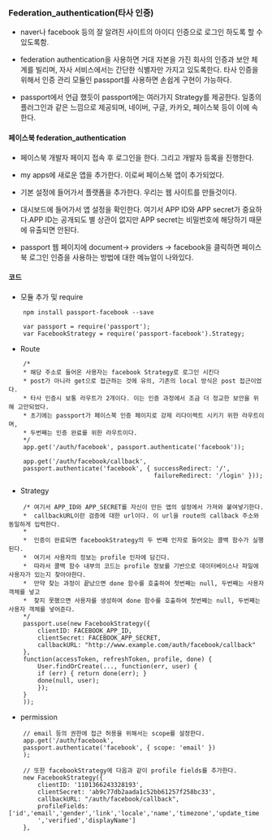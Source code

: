 ### Federation_authentication(타사 인증)

- naver나 facebook 등의 잘 알려진 사이트의 아이디 인증으로 로그인 하도록 할 수 있도록함.

- federation authentication을 사용하면 거대 자본을 가진 회사의 인증과 보안 체계를 빌리며, 자사 서비스에서는 간단한 식별자만 가지고 있도록한다. 타사 인증을 위해서 인증 관리 모듈인 passport를 사용하면 손쉽게 구현이 가능하다.

- passport에서 언급 했듯이 passport에는 여러가지 Strategy를 제공한다. 일종의 플러그인과 같은 느낌으로 제공되며, 네이버, 구글, 카카오, 페이스북 등이 이에 속한다.

#### 페이스북 federation_authentication

- 페이스북 개발자 페이지 접속 후 로그인을 한다. 그리고 개발자 등록을 진행한다.

- my apps에 새로운 앱을 추가한다. 이로써 페이스북 앱이 추가되었다.

- 기본 설정에 들어가서 플랫폼을 추가한다. 우리는 웹 사이트를 만들것이다.

- 대시보드에 들어가서 앱 설정을 확인한다. 여기서 APP ID와 APP secret가 중요하다.APP ID는 공개되도 별 상관이 없지만 APP secret는 비밀번호에 해당하기 때문에 유출되면 안된다.

- passport 웹 페이지에 document-> providers -> facebook을 클릭하면 페이스북 로그인 인증을 사용하는 방법에 대한 메뉴얼이 나와있다.


#### 코드

- 모듈 추가 및 require
```
    npm install passport-facebook --save

    var passport = require('passport');
    var FacebookStrategy = require('passport-facebook').Strategy;
```

- Route

```
    /* 
    * 해당 주소로 들어온 사용자는 facebook Strategy로 로그인 시킨다
    * post가 아니라 get으로 접근하는 것에 유의, 기존의 local 방식은 post 접근이었다.
    * 타사 인증시 보통 라우트가 2개이다. 이는 인증 과정에서 조금 더 정교한 보안을 위해 고안되었다.
    * 초기에는 passport가 페이스북 인증 페이지로 강제 리다이렉트 시키기 위한 라우트이며,
    * 두번째는 인증 완료를 위한 라우트이다.
    */
    app.get('/auth/facebook', passport.authenticate('facebook'));

    app.get('/auth/facebook/callback',
    passport.authenticate('facebook', { successRedirect: '/',
                                        failureRedirect: '/login' }));
```

- Strategy
```
    /* 여기서 APP_ID와 APP_SECRET를 자신이 만든 앱의 설정에서 가져와 붙여넣기한다.
    *  callbackURL이란 검증에 대한 url이다. 이 url을 route의 callback 주소와 동일하게 입력한다.
    *  
    *  인증이 완료되면 facebookStrategy의 두 번째 인자로 들어오는 콜백 함수가 실행된다.
    *  여기서 사용자의 정보는 profile 인자에 담긴다.
    *  따라서 콜백 함수 내부의 코드는 profile 정보를 기반으로 데이터베이스나 파일에 사용자가 있는지 찾아야한다.
    *  만약 찾는 과정이 끝났으면 done 함수를 호출하여 첫번째는 null, 두번째는 사용자 객체를 넣고
    *  찾지 못했으면 사용자를 생성하여 done 함수를 호출하여 첫번째는 null, 두번째는 사용자 객체를 넣어준다.
    */ 
    passport.use(new FacebookStrategy({
        clientID: FACEBOOK_APP_ID,
        clientSecret: FACEBOOK_APP_SECRET,
        callbackURL: "http://www.example.com/auth/facebook/callback"
    },
    function(accessToken, refreshToken, profile, done) {
        User.findOrCreate(..., function(err, user) {
        if (err) { return done(err); }
        done(null, user);
        });
    }
    ));
```

- permission
```
    // email 등의 권한에 접근 허용을 위해서는 scope를 설정한다.
    app.get('/auth/facebook',
    passport.authenticate('facebook', { scope: 'email' })
    );

    // 또한 facebookStrategy에 다음과 같이 profile fields를 추가한다.
    new FacebookStrategy({
        clientID: '1101366243328193',
        clientSecret: 'ab9c77db2aada1c52bb61257f258bc33',
        callbackURL: "/auth/facebook/callback",
        profileFields:['id','email','gender','link','locale','name','timezone','update_time
        ','verified','displayName']
    },
```